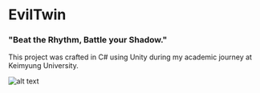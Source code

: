 # EvilTwin

### "Beat the Rhythm, Battle your Shadow."

This project was crafted in C# using Unity during my academic journey at Keimyung University.

![alt text](https://i.imgur.com/0oqfqGp.jpg)
